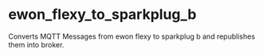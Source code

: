 # ewon_flexy_to_sparkplug_b
 Converts MQTT Messages from ewon flexy to sparkplug b and republishes them into broker.
